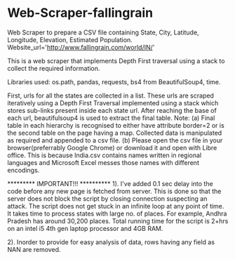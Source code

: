 # Web-Scraper-fallingrain
Web Scraper to prepare a CSV file containing State, City, Latitude, Longitude, Elevation, Estimated Population.
Website_url='http://www.fallingrain.com/world/IN/'

This is a web scraper that implements Depth First traversal using a stack to collect the required information.

Libraries used:
os.path, pandas, requests, bs4 from BeautifulSoup4, time.

First, urls for all the states are collected in a list.
These urls are scraped iteratively using a Depth First Traversal implemented using a stack which stores sub-links present inside each state url.
After reaching the base of each url, beautifulsoup4 is used to extract the final table.
Note: 
(a) Final table in each hierarchy is recognised to either have attribute border=2 or is the second table on the page having a map.
Collected data is manipulated as required and appended to a csv file.
(b) Please open the csv file in your browser(preferrably Google Chrome) or download it and open with Libre office. This is because India.csv contains names written in regional languages and Microsoft Excel messes those names with different encodings.


********* IMPORTANT!!! **********
1). I've added 0.1 sec delay into the code before any new page is fetched from server. This is done so that the server does not block the script by closing connection suspecting an attack. The script does not get stuck in an infinite loop at any point of time. It takes time to process states with large no. of places. For example, Andhra Pradesh has around 30,200 places. Total running time for the script is 2+hrs on an intel i5 4th gen laptop processor and 4GB RAM. 

2). Inorder to provide for easy analysis of data, rows having any field as NAN are removed.
